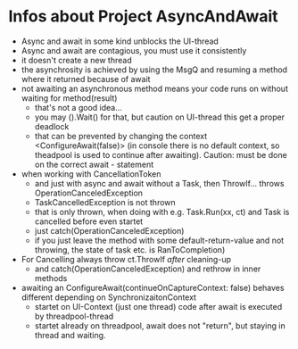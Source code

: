 # Infos about Project AsyncAndAwait

* Async and await in some kind unblocks the UI-thread
* Async and await are contagious, you must use it consistently
* it doesn't create a new thread
* the asynchrosity is achieved by using the MsgQ and resuming a method where it returned because of await
* not awaiting an asynchronous method means your code runs on without waiting for method(result)
  * that's not a good idea...  
  * you may ().Wait() for that, but caution on UI-thread this get a proper deadlock
  * that can be prevented by changing the context <ConfigureAwait(false)> (in console there is no default context, so theadpool is used to continue after awaiting). Caution: must be done on the correct await - statement
* when working with CancellationToken
  * and just with async and await without a Task, then ThrowIf... throws OperationCanceledException
  * TaskCancelledException is not thrown <but is the BaseClass of OperationCanceled...>
  * that is only thrown, when doing with e.g. Task.Run(xx, ct) and Task is cancelled before even startet
  * just catch(OperationCanceledException)
  * if you just leave the method with some default-return-value and not throwing, the state of task etc. is RanToCompletion)
* For Cancelling always throw ct.ThrowIf *after* cleaning-up  
  * and catch(OperationCanceledException) and rethrow in inner methods   
* awaiting an ConfigureAwait(continueOnCaptureContext: false) behaves different depending on SynchronizaitonContext
  * startet on UI-Context (just one thread) code after await is executed by threadpool-thread
  * startet already on threadpool, await does not "return", but staying in thread and waiting. 
